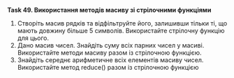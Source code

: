 **Task 49. Використання методів масиву зі стрілочними функціями**

1. Створіть масив рядків та відфільтруйте його, залишивши тільки ті, що мають довжину більше 5 символів. Використайте стрілочну функцію для цього.
2. Дано масив чисел. Знайдіть суму всіх парних чисел у масиві. Використайте методи масиву разом із стрілочною функцією.
3. Знайдіть середнє арифметичне всіх елементів масиву чисел. Використайте метод reduce() разом із стрілочною функцією